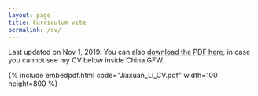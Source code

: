 ```yaml
---
layout: page
title: Curriculum vitæ
permalink: /cv/
---
```

Last updated on Nov 1, 2019. You can also [download the PDF here](https://astrojacobli.github.io/Jiaxuan_Li_CV.pdf), in case you cannot see my CV below inside China GFW.

{% include embedpdf.html code="Jiaxuan_Li_CV.pdf" width=100 height=800 %}


